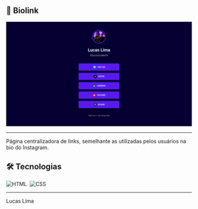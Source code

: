 <br>

## 🚀 Biolink

<img alt="biolink" src=".github/preview.png">

---
Página centralizadora de links, semelhante as utilizadas pelos usuários na bio do Instagram.


## 🛠 Tecnologias

![HTML](https://img.shields.io/badge/-HTML-05122A?style=flat&logo=HTML5)&nbsp;
![CSS](https://img.shields.io/badge/-CSS-05122A?style=flat&logo=CSS3&logoColor=1572B6)&nbsp;

---
Lucas Lima